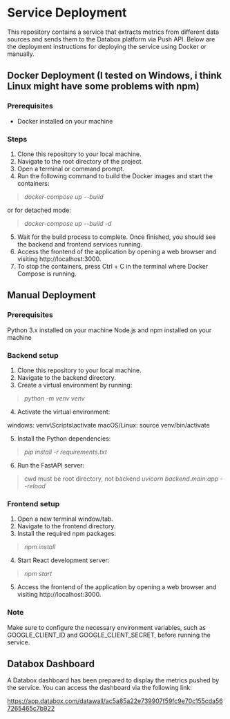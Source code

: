 # Service Deployment

This repository contains a service that extracts metrics from different data sources and sends them to the Databox platform via Push API. Below are the deployment instructions for deploying the service using Docker or manually.

## Docker Deployment (I tested on Windows, i think Linux might have some problems with npm)

### Prerequisites
- Docker installed on your machine

### Steps
1. Clone this repository to your local machine.  
2. Navigate to the root directory of the project.
3. Open a terminal or command prompt.
4. Run the following command to build the Docker images and start the containers:

>*docker-compose up --build*

or for detached mode:

>*docker-compose up --build -d*


5. Wait for the build process to complete. Once finished, you should see the backend and frontend services running.
6. Access the frontend of the application by opening a web browser and visiting http://localhost:3000.
7. To stop the containers, press Ctrl + C in the terminal where Docker Compose is running.

## Manual Deployment

### Prerequisites
Python 3.x installed on your machine
Node.js and npm installed on your machine

### Backend setup 

1. Clone this repository to your local machine.
2. Navigate to the backend directory.
3. Create a virtual environment by running:

 > *python -m venv venv*

4. Activate the virtual environment:

  windows: venv\Scripts\activate
  macOS/Linux: source venv/bin/activate

5. Install the Python dependencies:
   
> *pip install -r requirements.txt*

6. Run the FastAPI server:
   
> cwd must be root directory, not backend
> *uvicorn backend.main:app --reload*

### Frontend setup

1. Open a new terminal window/tab.
2. Navigate to the frontend directory.
3. Install the required npm packages:

 > *npm install*

4. Start React development server:

> *npm start*

5. Access the frontend of the application by opening a web browser and visiting http://localhost:3000.

### Note

Make sure to configure the necessary environment variables, such as GOOGLE_CLIENT_ID and GOOGLE_CLIENT_SECRET, before running the service.

## Databox Dashboard

A Databox dashboard has been prepared to display the metrics pushed by the service. 
You can access the dashboard via the following link:

https://app.databox.com/datawall/ac5a85a22e739907f59fc9e70c155cda567265465c7b922
